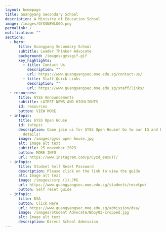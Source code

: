 ```yaml
---
layout: homepage
title: Guangyang Secondary School
description: A Ministry of Education School
image: /images/GYSSNEWLOGO.png
permalink: /
notification: ""
sections:
  - hero:
      title: Guangyang Secondary School
      subtitle: Leader Thinker Advocate
      background: /images/gyssgif.gif
      key_highlights:
        - title: Contact Us
          description: ""
          url: https://www.guangyangsec.moe.edu.sg/contact-us/
        - title: Staff Quick Links
          description: ""
          url: https://www.guangyangsec.moe.edu.sg/staff/links/
  - resources:
      title: GYSS Announcements
      subtitle: LATEST NEWS AND HIGHLIGHTS
      id: resources
      button: VIEW MORE
  - infopic:
      title: GYSS Open House
      id: infopic
      description: Come join us for GYSS Open House! Go to our IG and FB page for more
        details!
      image: /images/gyss open house.jpg
      alt: Image alt text
      subtitle: 25 november 2023
      button: MORE INFO
      url: https://www.instagram.com/p/Cyzd_eWxuTT/
  - infopic:
      title: Student Self Reset Password
      description: Please click on the link to view the guide
      alt: Image alt text
      image: /images/ssrp (1).JPG
      url: https://www.guangyangsec.moe.edu.sg/students/resetpw/
      button: Self reset guide
  - infopic:
      title: DSA
      button: Click Here
      url: https://www.guangyangsec.moe.edu.sg/admission/dsa/
      image: /images/Student Advocate/Bboy03-cropped.jpg
      alt: Image alt text
      description: Direct School Admission
---
```


